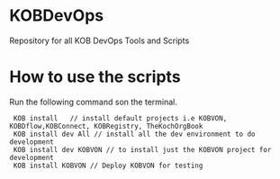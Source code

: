 # KOBDevOps
Repository for all KOB DevOps Tools and Scripts


# How to use the scripts 

Run the following command son the terminal.

```code
 KOB install   // install default projects i.e KOBVON, KOBDflow,KOBConnect, KOBRegistry, TheKochOrgBook
 KOB install dev All // install all the dev environment to do development
 KOB install dev KOBVON // to install just the KOBVON project for development
 KOB install KOBVON // Deploy KOBVON for testing
```
 
